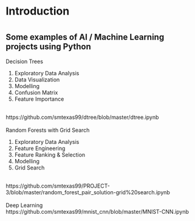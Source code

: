 # Introduction

#
## Some examples of AI / Machine Learning projects using Python

Decision Trees
1. Exploratory Data Analysis
2. Data Visualization
3. Modelling
4. Confusion Matrix
5. Feature Importance
<br>
https://github.com/smtexas99/dtree/blob/master/dtree.ipynb
<br><br>
Random Forests with Grid Search

1. Exploratory Data Analysis
2. Feature Engineering
3. Feature Ranking & Selection
4. Modelling
5. Grid Search
<br>
https://github.com/smtexas99/PROJECT-3/blob/master/random_forest_pair_solution-grid%20search.ipynb
<br><br>
Deep Learning
<br>
https://github.com/smtexas99/mnist_cnn/blob/master/MNIST-CNN.ipynb

